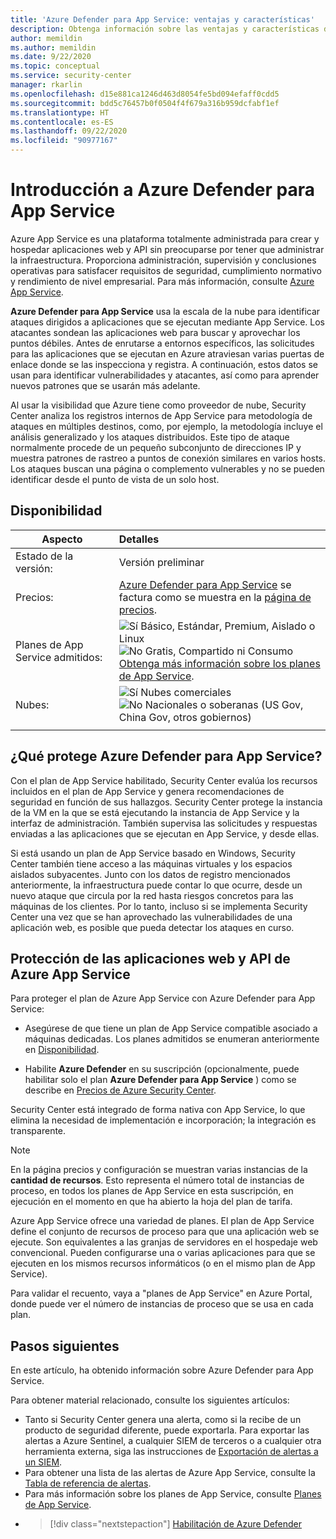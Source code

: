 ```yaml
---
title: 'Azure Defender para App Service: ventajas y características'
description: Obtenga información sobre las ventajas y características de Azure Defender para App Service.
author: memildin
ms.author: memildin
ms.date: 9/22/2020
ms.topic: conceptual
ms.service: security-center
manager: rkarlin
ms.openlocfilehash: d15e881ca1246d463d8054fe5bd094efaff0cdd5
ms.sourcegitcommit: bdd5c76457b0f0504f4f679a316b959dcfabf1ef
ms.translationtype: HT
ms.contentlocale: es-ES
ms.lasthandoff: 09/22/2020
ms.locfileid: "90977167"
---
```

# <a name="introduction-to-azure-defender-for-app-service"></a>Introducción a Azure Defender para App Service

Azure App Service es una plataforma totalmente administrada para crear y hospedar aplicaciones web y API sin preocuparse por tener que administrar la infraestructura. Proporciona administración, supervisión y conclusiones operativas para satisfacer requisitos de seguridad, cumplimiento normativo y rendimiento de nivel empresarial. Para más información, consulte [Azure App Service](https://azure.microsoft.com/services/app-service/).

**Azure Defender para App Service** usa la escala de la nube para identificar ataques dirigidos a aplicaciones que se ejecutan mediante App Service. Los atacantes sondean las aplicaciones web para buscar y aprovechar los puntos débiles. Antes de enrutarse a entornos específicos, las solicitudes para las aplicaciones que se ejecutan en Azure atraviesan varias puertas de enlace donde se las inspecciona y registra. A continuación, estos datos se usan para identificar vulnerabilidades y atacantes, así como para aprender nuevos patrones que se usarán más adelante.

Al usar la visibilidad que Azure tiene como proveedor de nube, Security Center analiza los registros internos de App Service para metodología de ataques en múltiples destinos, como, por ejemplo, la metodología incluye el análisis generalizado y los ataques distribuidos. Este tipo de ataque normalmente procede de un pequeño subconjunto de direcciones IP y muestra patrones de rastreo a puntos de conexión similares en varios hosts. Los ataques buscan una página o complemento vulnerables y no se pueden identificar desde el punto de vista de un solo host.


## <a name="availability"></a>Disponibilidad

|Aspecto|Detalles|
|----|:----|
|Estado de la versión:|Versión preliminar|
|Precios:|[Azure Defender para App Service](azure-defender.md) se factura como se muestra en la [página de precios](security-center-pricing.md).|
|Planes de App Service admitidos:|![Sí](./media/icons/yes-icon.png) Básico, Estándar, Premium, Aislado o Linux<br>![No](./media/icons/no-icon.png) Gratis, Compartido ni Consumo<br>[Obtenga más información sobre los planes de App Service](https://azure.microsoft.com/pricing/details/app-service/plans/).|
|Nubes:|![Sí](./media/icons/yes-icon.png) Nubes comerciales<br>![No](./media/icons/no-icon.png) Nacionales o soberanas (US Gov, China Gov, otros gobiernos)|
|||

## <a name="what-does-azure-defender-for-app-service-protect"></a>¿Qué protege Azure Defender para App Service?

Con el plan de App Service habilitado, Security Center evalúa los recursos incluidos en el plan de App Service y genera recomendaciones de seguridad en función de sus hallazgos. Security Center protege la instancia de la VM en la que se está ejecutando la instancia de App Service y la interfaz de administración. También supervisa las solicitudes y respuestas enviadas a las aplicaciones que se ejecutan en App Service, y desde ellas.

Si está usando un plan de App Service basado en Windows, Security Center también tiene acceso a las máquinas virtuales y los espacios aislados subyacentes. Junto con los datos de registro mencionados anteriormente, la infraestructura puede contar lo que ocurre, desde un nuevo ataque que circula por la red hasta riesgos concretos para las máquinas de los clientes. Por lo tanto, incluso si se implementa Security Center una vez que se han aprovechado las vulnerabilidades de una aplicación web, es posible que pueda detectar los ataques en curso.


## <a name="protect-your-azure-app-service-web-apps-and-apis"></a>Protección de las aplicaciones web y API de Azure App Service
Para proteger el plan de Azure App Service con Azure Defender para App Service:

- Asegúrese de que tiene un plan de App Service compatible asociado a máquinas dedicadas. Los planes admitidos se enumeran anteriormente en [Disponibilidad](#availability).

- Habilite **Azure Defender** en su suscripción (opcionalmente, puede habilitar solo el plan **Azure Defender para App Service** ) como se describe en [Precios de Azure Security Center](security-center-pricing.md).

Security Center está integrado de forma nativa con App Service, lo que elimina la necesidad de implementación e incorporación; la integración es transparente.

>[!NOTE]
> En la página precios y configuración se muestran varias instancias de la **cantidad de recursos**. Esto representa el número total de instancias de proceso, en todos los planes de App Service en esta suscripción, en ejecución en el momento en que ha abierto la hoja del plan de tarifa.
>
> Azure App Service ofrece una variedad de planes. El plan de App Service define el conjunto de recursos de proceso para que una aplicación web se ejecute. Son equivalentes a las granjas de servidores en el hospedaje web convencional. Pueden configurarse una o varias aplicaciones para que se ejecuten en los mismos recursos informáticos (o en el mismo plan de App Service).
>
>Para validar el recuento, vaya a "planes de App Service" en Azure Portal, donde puede ver el número de instancias de proceso que se usa en cada plan. 



## <a name="next-steps"></a>Pasos siguientes

En este artículo, ha obtenido información sobre Azure Defender para App Service. 

Para obtener material relacionado, consulte los siguientes artículos: 

- Tanto si Security Center genera una alerta, como si la recibe de un producto de seguridad diferente, puede exportarla. Para exportar las alertas a Azure Sentinel, a cualquier SIEM de terceros o a cualquier otra herramienta externa, siga las instrucciones de [Exportación de alertas a un SIEM](continuous-export.md).
- Para obtener una lista de las alertas de Azure App Service, consulte la [Tabla de referencia de alertas](alerts-reference.md#alerts-azureappserv).
- Para más información sobre los planes de App Service, consulte [Planes de App Service](https://azure.microsoft.com/pricing/details/app-service/plans/).
- > [!div class="nextstepaction"]
    > [Habilitación de Azure Defender](security-center-pricing.md)